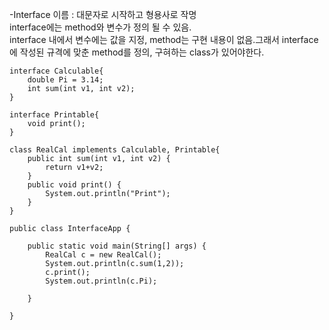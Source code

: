 -Interface
이름 : 대문자로 시작하고 형용사로 작명  
interface에는 method와 변수가 정의 될 수 있음.  
interface 내에서 변수에는 값을 지정, method는 구현 내용이 없음.그래서 interface에 작성된 규격에 맞춘 method를 정의, 구혀하는 class가 있어야한다.
```
interface Calculable{
	double Pi = 3.14;
	int sum(int v1, int v2);
}

interface Printable{
	void print();
}

class RealCal implements Calculable, Printable{
	public int sum(int v1, int v2) {
		return v1+v2;
	}
	public void print() {
		System.out.println("Print");
	}
}

public class InterfaceApp {

	public static void main(String[] args) {
		RealCal c = new RealCal();
		System.out.println(c.sum(1,2));
		c.print();
		System.out.println(c.Pi);

	}

}
```